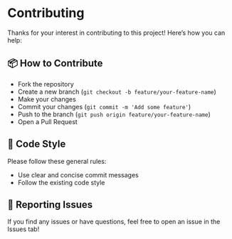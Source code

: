 # Contributing

Thanks for your interest in contributing to this project! Here’s how you can help:

## 📦 How to Contribute

- Fork the repository
- Create a new branch (`git checkout -b feature/your-feature-name`)
- Make your changes
- Commit your changes (`git commit -m 'Add some feature'`)
- Push to the branch (`git push origin feature/your-feature-name`)
- Open a Pull Request

## 📝 Code Style

Please follow these general rules:
- Use clear and concise commit messages
- Follow the existing code style

## 🙌 Reporting Issues

If you find any issues or have questions, feel free to open an issue in the Issues tab!
